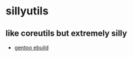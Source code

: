 # sillyutils

## like coreutils but extremely silly

- [gentoo ebuild](https://github.com/draumaz/retrograde/tree/main/app-misc/sillyutils)
